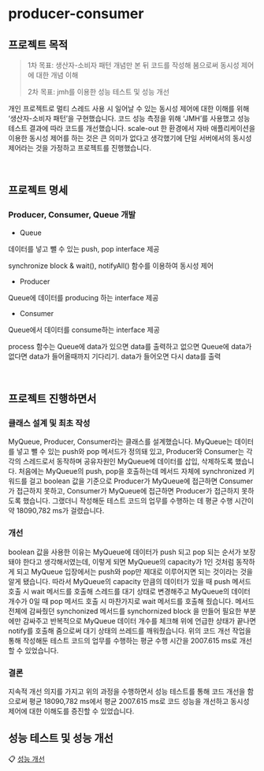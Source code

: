 # producer-consumer
## 프로젝트 목적

> 1차 목표: 생산자-소비자 패턴 개념만 본 뒤 코드를 작성해 봄으로써 동시성 제어에 대한 개념 이해
>
> 2차 목표: jmh를 이용한 성능 테스트 및 성능 개선

개인 프로젝트로 멀티 스레드 사용 시 일어날 수 있는 동시성 제어에 대한 이해를 위해 ‘생산자-소비자 패턴’을 구현했습니다. 코드 성능 측정을 위해 ‘JMH’를 사용했고 성능 테스트 결과에 따라 코드를 개선했습니다. scale-out 한 환경에서 자바 애플리케이션을 이용한 동시성 제어를 하는 것은 큰 의미가 없다고 생각했기에 단일 서버에서의 동시성 제어라는 것을 가정하고 프로젝트를 진행했습니다. 



<br>

## 프로젝트 명세
### Producer, Consumer, Queue 개발
- Queue

데이터를 넣고 뺄 수 있는 push, pop interface 제공

synchronize block & wait(), notifyAll() 함수를 이용하여 동시성 제어

- Producer

Queue에 데이터를 producing 하는 interface 제공

- Consumer

Queue에서 데이터를 consume하는 interface 제공

process 함수는 Queue에 data가 있으면 data를 출력하고 없으면 Queue에 data가 없다면 data가 들어올때까지 기다리기. data가 들어오면 다시 data를 출력


<br>

## 프로젝트 진행하면서

### 클래스 설계 및 최초 작성

 MyQueue, Producer, Consumer라는 클래스를 설계했습니다. MyQueue는 데이터를 넣고 뺄 수 있는 push와 pop 메서드가 정의돼 있고, Producer와 Consumer는 각각의 스레드로서 동작하며 공유자원인 MyQueue에 데이터를 삽입, 삭제하도록 했습니다. 
 처음에는 MyQueue의 push, pop을 호출하는데 메서드 자체에 synchronized 키워드를 걸고 boolean 값을 기준으로 Producer가 MyQueue에 접근하면 Consumer가 접근하지 못하고, Consumer가 MyQueue에  접근하면 Producer가 접근하지 못하도록 했습니다. 그랬더니 작성해둔 테스트 코드의 업무를 수행하는 데 평균 수행 시간이 약 18090,782 ms가 걸렸습니다. 

 ### 개선
 
 boolean 값을 사용한 이유는 MyQueue에 데이터가 push 되고 pop 되는 순서가 보장돼야 한다고 생각해서였는데, 이렇게 되면 MyQueue의 capacity가 1인 것처럼 동작하게 되고 MyQueue 입장에서는 push와 pop만 제대로 이루어지면 되는 것이라는 것을 알게 됐습니다. 따라서 MyQueue의 capacity 만큼의 데이터가 있을 때 push 메서드 호출 시 wait 메서드를 호출해 스레드를 대기 상태로 변경해주고 MyQueue의 데이터 개수가 0일 때 pop 메서드 호출 시 마찬가지로 wait 메서드를 호출해 줬습니다. 메서드 전체에 감싸줬던 synchonized 메서드를 synchornized block 을 만들어 필요한 부분에만 감싸주고 반복적으로 MyQueue 데이터 개수를 체크해 위에 언급한 상태가 끝나면 notify를 호출해 줌으로써 대기 상태의 쓰레드를 깨워줬습니다. 위의 코드 개선 작업을 통해 작성해둔 테스트 코드의 업무를 수행하는 평균 수행 시간을 2007.615 ms로 개선할 수 있었습니다.

 ### 결론
 
 지속적 개선 의지를 가지고 위의 과정을 수행하면서 성능 테스트를 통해 코드 개선을 함으로써 평균 18090,782 ms에서 평균 2007.615 ms로 코드 성능을 개선하고 동시성 제어에 대한 이해도를 증진할 수 있었습니다.



## 성능 테스트 및 성능 개선

:clipboard: [성능 개선](https://www.notion.so/producer-consumer-59d25260c64d4309ac0534bcc108212a)

<br>



